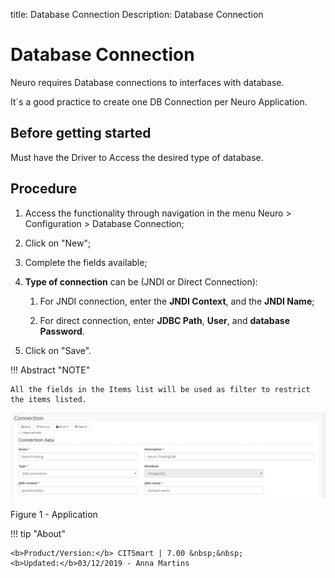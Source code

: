 title: Database Connection
Description: Database Connection
# Database Connection

Neuro requires Database connections to interfaces with database.

It´s a good practice to create one DB Connection per Neuro Application.

Before getting started
----------------------

Must have the Driver to Access the desired type of database.

Procedure
---------

1.  Access the functionality through navigation in the menu Neuro \> Configuration \> Database Connection;

2.  Click on "New";

3.  Complete the fields available;

4.  **Type of connection** can be (JNDI or Direct Connection):

    1.  For JNDI connection, enter the **JNDI Context**, and the **JNDI Name**;

    2.  For direct connection, enter **JDBC Path**, **User**, and **database
        Password**.

5.  Click on "Save".

!!! Abstract "NOTE"

    All the fields in the Items list will be used as filter to restrict the items listed.


![app](images/neuro-3.png)    

Figure 1 - Application   


!!! tip "About"

    <b>Product/Version:</b> CITSmart | 7.00 &nbsp;&nbsp;
    <b>Updated:</b>03/12/2019 - Anna Martins  

